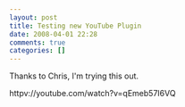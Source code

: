 ```yaml
---
layout: post
title: Testing new YouTube Plugin
date: 2008-04-01 22:28
comments: true
categories: []
---
```

Thanks to Chris, I'm trying this out.

httpv://youtube.com/watch?v=qEmeb57I6VQ
